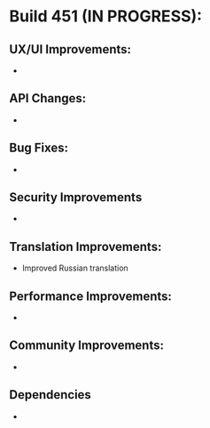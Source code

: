 # Build 451 (IN PROGRESS):

## UX/UI Improvements:
-

## API Changes:
-

## Bug Fixes:
-

## Security Improvements
-

## Translation Improvements:
- Improved Russian translation

## Performance Improvements:
-

## Community Improvements:
-

## Dependencies
-